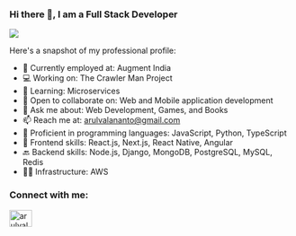 ### Hi there 👋, I am a Full Stack Developer

![](https://miro.medium.com/v2/resize:fit:3840/1*bil55k1_gVH82KYeeX6X6Q.gif)

Here's a snapshot of my professional profile:

- 🔭 Currently employed at: Augment India
- 💻 Working on: The Crawler Man Project
- 🌱 Learning: Microservices
- 👯 Open to collaborate on: Web and Mobile application development
- 💬 Ask me about: Web Development, Games, and Books
- 📫 Reach me at: arulvalananto@gmail.com
- 🤖 Proficient in programming languages: JavaScript, Python, TypeScript
- 🚀 Frontend skills: React.js, Next.js, React Native, Angular
- 🔙 Backend skills: Node.js, Django, MongoDB, PostgreSQL, MySQL, Redis
- 👨‍💻 Infrastructure: AWS

<h3 align="left">Connect with me:</h3>
<p align="left">
<a href="https://medium.com/@arulvalananto" target="blank"><img align="center" src="https://raw.githubusercontent.com/rahuldkjain/github-profile-readme-generator/master/src/images/icons/Social/medium.svg" alt="arulvalananto" height="30" width="40" /></a>
</p>
